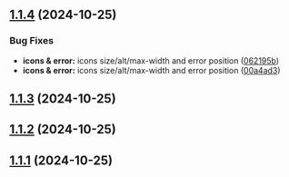 ## [1.1.4](https://github.com/IMythx/credit-cards-inputs/compare/v1.1.3...v1.1.4) (2024-10-25)


### Bug Fixes

* **icons & error:** icons size/alt/max-width and error position ([062195b](https://github.com/IMythx/credit-cards-inputs/commit/062195b26a0b806aa6339d50b201f3609d35a66b))
* **icons & error:** icons size/alt/max-width and error position ([00a4ad3](https://github.com/IMythx/credit-cards-inputs/commit/00a4ad38e9094cbe40aadfe158b2ad53cc1ded78))

## [1.1.3](https://github.com/IMythx/credit-cards-inputs/compare/v1.1.2...v1.1.3) (2024-10-25)

## [1.1.2](https://github.com/IMythx/credit-cards-inputs/compare/v1.1.1...v1.1.2) (2024-10-25)

## [1.1.1](https://github.com/IMythx/credit-cards-inputs/compare/v1.1.0...v1.1.1) (2024-10-25)
